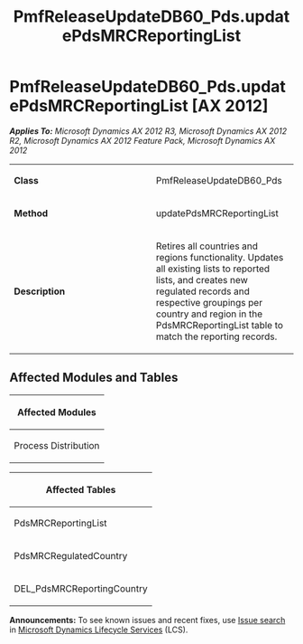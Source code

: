 ﻿---
title: PmfReleaseUpdateDB60_Pds.updatePdsMRCReportingList
TOCTitle: PmfReleaseUpdateDB60_Pds.updatePdsMRCReportingList
ms:assetid: 7de19685-b7c5-53e4-8dbe-4177eeab74bd
ms:mtpsurl: https://msdn.microsoft.com/en-us/library/JJ719492(v=AX.60)
ms:contentKeyID: 49709282
ms.date: 05/18/2015
mtps_version: v=AX.60
---

# PmfReleaseUpdateDB60\_Pds.updatePdsMRCReportingList [AX 2012]


_**Applies To:** Microsoft Dynamics AX 2012 R3, Microsoft Dynamics AX 2012 R2, Microsoft Dynamics AX 2012 Feature Pack, Microsoft Dynamics AX 2012_

<table>
<colgroup>
<col style="width: 50%" />
<col style="width: 50%" />
</colgroup>
<tbody>
<tr class="odd">
<td><p><strong>Class</strong></p></td>
<td><p>PmfReleaseUpdateDB60_Pds</p></td>
</tr>
<tr class="even">
<td><p><strong>Method</strong></p></td>
<td><p>updatePdsMRCReportingList</p></td>
</tr>
<tr class="odd">
<td><p><strong>Description</strong></p></td>
<td><p>Retires all countries and regions functionality. Updates all existing lists to reported lists, and creates new regulated records and respective groupings per country and region in the PdsMRCReportingList table to match the reporting records.</p></td>
</tr>
</tbody>
</table>


## Affected Modules and Tables

<table>
<colgroup>
<col style="width: 100%" />
</colgroup>
<thead>
<tr class="header">
<th><p>Affected Modules</p></th>
</tr>
</thead>
<tbody>
<tr class="odd">
<td><p>Process Distribution</p></td>
</tr>
</tbody>
</table>


<table>
<colgroup>
<col style="width: 100%" />
</colgroup>
<thead>
<tr class="header">
<th><p>Affected Tables</p></th>
</tr>
</thead>
<tbody>
<tr class="odd">
<td><p>PdsMRCReportingList</p></td>
</tr>
<tr class="even">
<td><p>PdsMRCRegulatedCountry</p></td>
</tr>
<tr class="odd">
<td><p>DEL_PdsMRCReportingCountry</p></td>
</tr>
</tbody>
</table>

  
**Announcements:** To see known issues and recent fixes, use [Issue search](http://go.microsoft.com/fwlink/?linkid=389258) in [Microsoft Dynamics Lifecycle Services](http://go.microsoft.com/fwlink/?linkid=306505) (LCS).

